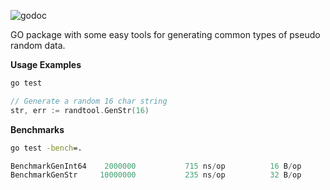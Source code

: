![godoc](https://travis-ci.org/thedanielforum/randtool.svg?branch=master)

GO package with some easy tools for generating common types of pseudo
random data.

**Usage Examples**
```cmd
go test
```
```go
// Generate a random 16 char string
str, err := randtool.GenStr(16)
```

**Benchmarks**
```cmd
go test -bench=.
```
```go
BenchmarkGenInt64	 2000000	       715 ns/op	      16 B/op	       2 allocs/op
BenchmarkGenStr  	10000000	       235 ns/op	      32 B/op	       2 allocs/op
```
